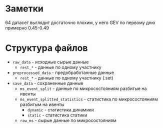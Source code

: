 # Заметки

64 датасет выглядит достаточно плохим, у него GEV по первому дню примерно 0.45-0.49

# Структура файлов
- `raw_data` - исходные сырые данные
  - `rest_*` - данные по одному участнику
- `preprocessed_data` - предобработанные данные
  - `rest_*` - данные по одному участнику (.set)
- `save_data` - сохраненные данные
  - `ms_event_split` - данные по микросостояниям разбитые на ивенты
  - `ms_event_splitted_statistics` - статистика по микросостояниям разбитым на ивенты
    - `dynamic` - статистика динамики
    - `static` - статистика статики
  - `raw_ms` - сырые данные по микросостояниям

